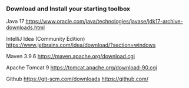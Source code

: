 ### Download and Install your starting toolbox

Java 17
https://www.oracle.com/java/technologies/javase/jdk17-archive-downloads.html

IntelliJ Idea (Community Edition)
https://www.jetbrains.com/idea/download/?section=windows​

Maven 3.9.6
https://maven.apache.org/download.cgi

Apache Tomcat 9
[https://tomcat.apache.org/download-90.cgi​
](https://tomcat.apache.org/download-90.cgi)

Github
https://git-scm.com/downloads
https://github.com/
